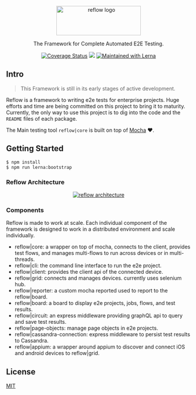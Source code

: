 <p align="center">
  <img alt="reflow logo" src="https://github.com/Bamieh/reflow/raw/master/reflow.png" width="230" height="80" />
</p>

<p align="center">
  The Framework for Complete Automated E2E Testing.
</p>

<p align="center">
  <a href="https://codecov.io/gh/Bamieh/reflow"><img alt="Coverage Status" src="https://codecov.io/gh/Bamieh/reflow/branch/master/graph/badge.svg?maxAge=43200"></a>
  <a href="https://codeclimate.com/github/Bamieh/reflow/maintainability"><img src="https://api.codeclimate.com/v1/badges/28111714f1d4d3e08279/maintainability" /></a>
  <a href="https://lernajs.io/"><img alt="Maintained with Lerna" src="https://img.shields.io/badge/maintained%20with-lerna-cc00ff.svg"></a>
</p>

## Intro

> This Framework is still in its early stages of active development.

Reflow is a framework to writing e2e tests for enterprise projects. Huge efforts and time are being committed on this project to bring it to maturity. Currently, the only way to use this project is to dig into the code and the `README` files of each package.

The Main testing tool `reflow|core` is built on top of [Mocha](https://github.com/mochajs/mocha) ❤️.

## Getting Started

```
$ npm install
$ npm run lerna:bootstrap
```

### Reflow Architecture

<p align="center">
  <a href="#reflow-architecture">
    <img alt="reflow architecture" src="https://github.com/Bamieh/reflow/raw/master/reflow_arch.png" />
  </a>
</p>

### Components

Reflow is made to work at scale. Each individual component of the framework is designed to work in a distributed environment and scale individually.

- reflow|core: a wrapper on top of mocha, connects to the client, provides test flows, and manages multi-flows to run across devices or in multi-threads.
- reflow|cli: the command line interface to run the e2e project.
- reflow|client: provides the client api of the connected device.
- reflow|grid: connects and manages devices. currently uses selenium hub.
- reflow|reporter: a custom mocha reported used to report to the reflow|board.
- reflow|board: a board to display e2e projects, jobs, flows, and test results.
- reflow|circuit: an express middleware providing graphQL api to query and save test results.
- reflow|page-objects: manage page objects in e2e projects.
- reflow|cassandra-connection: express middleware to persist test results to Cassandra.
- reflow|appium: a wrapper around appium to discover and connect iOS and android devices to reflow|grid.


## License

[MIT](LICENSE)
